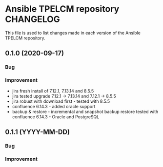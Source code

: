 # Ansible TPELCM repository CHANGELOG

This file is used to list changes made in each version of the Ansible TPELCM repository.

## 0.1.0 (2020-09-17)

### Bug

### Improvement

- jira fresh install of 7.12.1, 7.13.14 and 8.5.5
- jira tested upgrade 7.12.1 → 7.13.14 and 7.12.1 → 8.5.5
- jira robust with download first - tested with 8.5.5
- confluence 6.14.3 - added oracle support
- backup & restore - incremental and snapshot backup restore tested with confluence 6.14.3 - Oracle and PostgreSQL 

## 0.1.1 (YYYY-MM-DD)

### Bug

### Improvement
